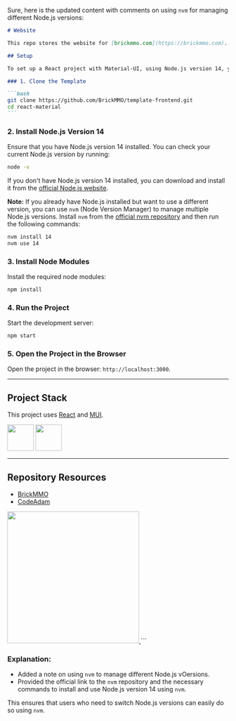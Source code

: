 Sure, here is the updated content with comments on using `nvm` for managing different Node.js versions:

````markdown
# Website

This repo stores the website for [brickmmo.com](https://brickmmo.com).

## Setup

To set up a React project with Material-UI, using Node.js version 14, you need to follow these steps:

### 1. Clone the Template

```bash
git clone https://github.com/BrickMMO/template-frontend.git
cd react-material
```
````

### 2. Install Node.js Version 14

Ensure that you have Node.js version 14 installed. You can check your current Node.js version by running:

```bash
node -v
```

If you don't have Node.js version 14 installed, you can download and install it from the [official Node.js website](https://nodejs.org/en/download/releases/).

**Note:** If you already have Node.js installed but want to use a different version, you can use `nvm` (Node Version Manager) to manage multiple Node.js versions. Install `nvm` from the [official nvm repository](https://github.com/nvm-sh/nvm) and then run the following commands:

```bash
nvm install 14
nvm use 14
```

### 3. Install Node Modules

Install the required node modules:

```bash
npm install
```

### 4. Run the Project

Start the development server:

```bash
npm start
```

### 5. Open the Project in the Browser

Open the project in the browser: `http://localhost:3000`.

---

## Project Stack

This project uses [React](https://react.dev/) and [MUI](https://mui.com/).

<img src="https://console.codeadam.ca/api/image/react" width="60"> <img src="https://console.codeadam.ca/api/image/mui" width="60">

---

## Repository Resources

-  [BrickMMO](https://brickmmo.com)
-  [CodeAdam](https://codeadam.ca)

<a href="https://brickmmo.com">
<img src="https://brickmmo.com/images/brickmmo-logo-horizontal.jpg" width="300">
</a>
```

### Explanation:

-  Added a note on using `nvm` to manage different Node.js vOersions.
-  Provided the official link to the `nvm` repository and the necessary commands to install and use Node.js version 14 using `nvm`.

This ensures that users who need to switch Node.js versions can easily do so using `nvm`.
